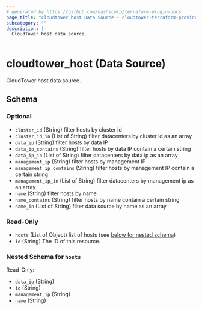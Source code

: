 ```yaml
---
# generated by https://github.com/hashicorp/terraform-plugin-docs
page_title: "cloudtower_host Data Source - cloudtower-terraform-provider"
subcategory: ""
description: |-
  CloudTower host data source.
---
```


# cloudtower_host (Data Source)

CloudTower host data source.



<!-- schema generated by tfplugindocs -->
## Schema

### Optional

- `cluster_id` (String) filter hosts by cluster id
- `cluster_id_in` (List of String) filter datacenters by cluster id as an array
- `data_ip` (String) filter hosts by data IP
- `data_ip_contains` (String) filter hosts by data IP contain a certain string
- `data_ip_in` (List of String) filter datacenters by data ip as an array
- `management_ip` (String) filter hosts by management IP
- `management_ip_contains` (String) filter hosts by management IP contain a certain string
- `management_ip_in` (List of String) filter datacenters by management ip as an array
- `name` (String) filter hosts by name
- `name_contains` (String) filter hosts by name contain a certain string
- `name_in` (List of String) filter data source by name as an array

### Read-Only

- `hosts` (List of Object) list of hosts (see [below for nested schema](#nestedatt--hosts))
- `id` (String) The ID of this resource.

<a id="nestedatt--hosts"></a>
### Nested Schema for `hosts`

Read-Only:

- `data_ip` (String)
- `id` (String)
- `management_ip` (String)
- `name` (String)


